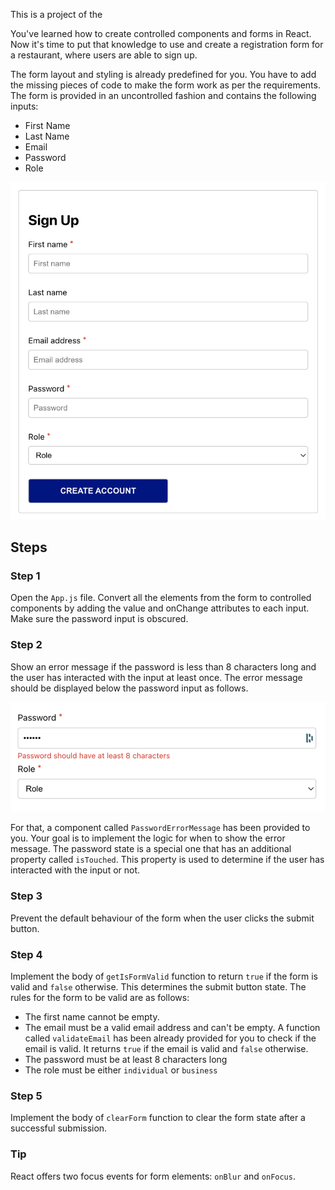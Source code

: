 This is a project of the 

You've learned how to create controlled components and forms in React.
Now it's time to put that knowledge to use and create a registration form for a restaurant, where users are able to sign up.

The form layout and styling is already predefined for you. You have to add the missing pieces of code to make the form work as per the requirements.
The form is provided in an uncontrolled fashion and contains the following inputs:
- First Name
- Last Name
- Email
- Password
- Role
  
![Alt text](images/image1.png)

## Steps

### **Step 1**

Open the `App.js` file.
Convert all the elements from the form to controlled components by adding the value and onChange attributes to each input.
Make sure the password input is obscured.

### **Step 2**

Show an error message if the password is less than 8 characters long and the user has interacted with the input at least once.
The error message should be displayed below the password input as follows.

![Alt text](images/image2.png)

For that, a component called `PasswordErrorMessage` has been provided to you. Your goal is to implement the logic for when to show the error message.
The password state is a special one that has an additional property called `isTouched`. This property is used to determine if the user has interacted with the input or not.

### **Step 3**

Prevent the default behaviour of the form when the user clicks the submit button.

### **Step 4**

Implement the body of `getIsFormValid` function to return `true` if the form is valid and `false` otherwise. This determines the submit button state. The rules for the form to be valid are as follows:
- The first name cannot be empty.
- The email must be a valid email address and can't be empty. A function called `validateEmail` has been already provided for you to check if the email is valid. It returns `true` if the email is valid and `false` otherwise.
- The password must be at least 8 characters long
- The role must be either `individual` or `business`

### **Step 5**

Implement the body of `clearForm` function to clear the form state after a successful submission.

### **Tip**

React offers two focus events for form elements: `onBlur` and `onFocus`.
